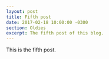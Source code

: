 ```yaml
---
layout: post
title: Fifth post
date: 2017-02-18 10:00:00 -0300
section: Oldies
excerpt: The fifth post of this blog.
---
```

This is the fifth post.
